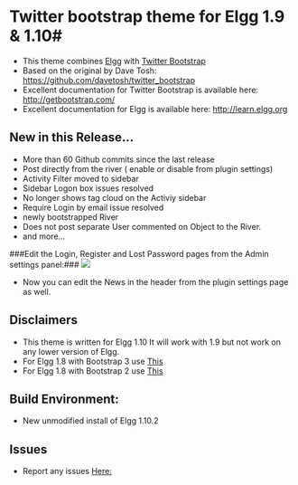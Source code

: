 # Twitter bootstrap theme for Elgg 1.9 & 1.10#
*	This theme combines [Elgg](https://github.com/Elgg/Elgg) with [Twitter Bootstrap](https://github.com/twbs/bootstrap) 
*	Based on the original by Dave Tosh: https://github.com/davetosh/twitter_bootstrap
*	Excellent documentation for Twitter Bootstrap is available here: http://getbootstrap.com/
*	Excellent documentation for Elgg is available here: http://learn.elgg.org

## New in this Release... ##
*	More than 60 Github commits since the last release
*	Post directly from the river ( enable or disable from plugin settings)
*	Activity Filter moved to sidebar
*	Sidebar Logon box issues resolved
*	No longer shows tag cloud on the Activiy sidebar
*	Require Login by email issue resolved
*	newly bootstrapped River
*	Does not post separate User commented on Object to the River.
*	and more...

###Edit the Login, Register and Lost Password pages from the Admin settings panel:###
![](https://github.com/twentyfiveautumn/twitter_bootstrap/blob/master/graphics/plugin_settings.png)
*	Now you can edit the News in the header from the plugin settings page as well.

## Disclaimers ##
*	This theme is written for Elgg 1.10 It will work with 1.9 but not work on any lower version of Elgg.
*	For Elgg 1.8 with Bootstrap 3 use [This](https://github.com/twentyfiveautumn/twitter_bootstrap/tree/twitter_bootstrap-1.8)
*	For Elgg 1.8 with Bootstrap 2 use [This](https://github.com/twentyfiveautumn/twitter_bootstrap/tree/twitter_bootstrap_2)

## Build Environment: ##
* 	New unmodified install of Elgg 1.10.2

## Issues ##
* Report any issues [Here:](https://github.com/twentyfiveautumn/twitter_bootstrap/issues)
